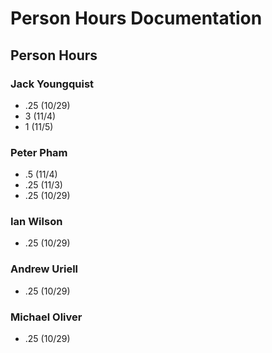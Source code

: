 # Person Hours Documentation

## Person Hours

### Jack Youngquist

- .25 (10/29)
- 3 (11/4)
- 1 (11/5)
### Peter Pham

- .5 (11/4)
- .25 (11/3)
- .25 (10/29)

### Ian Wilson

- .25 (10/29)

### Andrew Uriell

- .25 (10/29)

### Michael Oliver

- .25 (10/29)
